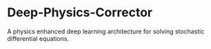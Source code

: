 # Deep-Physics-Corrector
A physics enhanced deep learning architecture for solving stochastic differential equations. 

